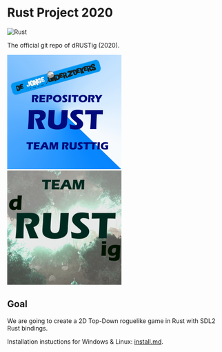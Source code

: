 # Rust Project 2020

![Rust](https://github.com/djog/Rust_Project_2020/workflows/Rust/badge.svg)

The official git repo of dRUSTig (2020).

![Our Logo](pictures/rust_repo.png)
![Our Team Logo](pictures/team_dRUSTig_small.png)

## Goal

We are going to create a 2D Top-Down roguelike game in Rust with SDL2 Rust bindings.

Installation instuctions for Windows & Linux: [install.md](docs/install.md).
